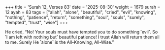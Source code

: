 +++
title = 'Surah 12, Verses 83'
date = '2025-08-30'
weight = 1679
surah = 12
ayah = 83
tags = ["allah", "alone", "beautiful", "cried", "evil", "knowing", "nothing", "patience", "return", "something", "soul", "souls", "surely", "tempted", "trust", "wise"]
+++

He cried, “No! Your souls must have tempted you to do something ˹evil˺. So ˹I am left with nothing but˺ beautiful patience! I trust Allah will return them all to me. Surely He ˹alone˺ is the All-Knowing, All-Wise.”